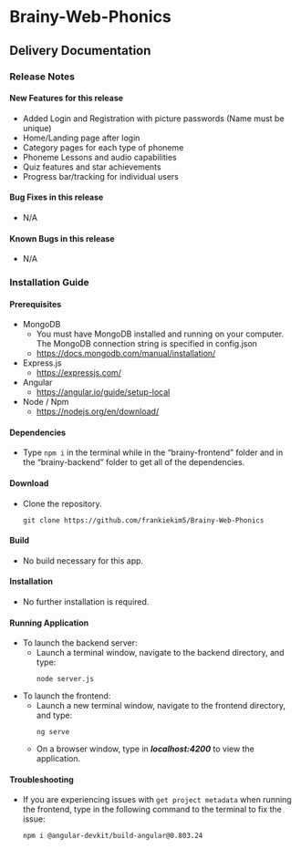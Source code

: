 # Brainy-Web-Phonics
## Delivery Documentation

### Release Notes

#### New Features for this release
* Added Login and Registration with picture passwords (Name must be unique)
* Home/Landing page after login
* Category pages for each type of phoneme
* Phoneme Lessons and audio capabilities
* Quiz features and star achievements
* Progress bar/tracking for individual users
#### Bug Fixes in this release
* N/A
#### Known Bugs in this release
* N/A

### Installation Guide

#### Prerequisites
* MongoDB
    * You must have MongoDB installed and running on your computer. The MongoDB connection string is specified in config.json
    * https://docs.mongodb.com/manual/installation/
* Express.js
    * https://expressjs.com/
* Angular
    * https://angular.io/guide/setup-local
* Node / Npm
    * https://nodejs.org/en/download/

#### Dependencies
* Type `npm i` in the terminal while in the “brainy-frontend” folder and in the “brainy-backend” folder to get all of the dependencies.

#### Download
* Clone the repository. 
   ```
   git clone https://github.com/frankiekim5/Brainy-Web-Phonics
   ```

#### Build
* No build necessary for this app.

#### Installation
* No further installation is required.

#### Running Application
* To launch the backend server:
    * Launch a terminal window, navigate to the backend directory, and type:  
      ```
      node server.js
      ```
* To launch the frontend:
    * Launch a new terminal window, navigate to the frontend directory, and type: 
      ```
      ng serve
      ````
    * On a browser window, type in ***localhost:4200*** to view the application.

#### Troubleshooting
* If you are experiencing issues with `get project metadata` when running the frontend, type in the following command to the terminal to fix the issue:
  ```
  npm i @angular-devkit/build-angular@0.803.24
  ```
